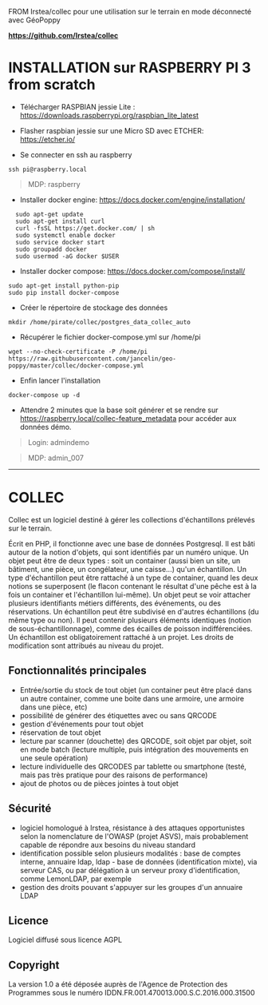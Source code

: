 FROM Irstea/collec pour une utilisation sur le terrain en mode déconnecté avec GéoPoppy

**https://github.com/Irstea/collec**

INSTALLATION sur RASPBERRY PI 3 from scratch
============

* Télécharger RASPBIAN jessie Lite : https://downloads.raspberrypi.org/raspbian_lite_latest

* Flasher raspbian jessie sur une Micro SD avec ETCHER: https://etcher.io/

* Se connecter en ssh au raspberry

```
ssh pi@raspberry.local
```

> MDP: raspberry

* Installer docker engine: https://docs.docker.com/engine/installation/

```
  sudo apt-get update
  sudo apt-get install curl 
  curl -fsSL https://get.docker.com/ | sh
  sudo systemctl enable docker
  sudo service docker start
  sudo groupadd docker
  sudo usermod -aG docker $USER
```

* Installer docker compose: https://docs.docker.com/compose/install/

```
sudo apt-get install python-pip
sudo pip install docker-compose
```

* Créer le répertoire de stockage des données

```
mkdir /home/pirate/collec/postgres_data_collec_auto
```

* Récupérer le fichier docker-compose.yml sur /home/pi

```
wget --no-check-certificate -P /home/pi https://raw.githubusercontent.com/jancelin/geo-poppy/master/collec/docker-compose.yml
```

* Enfin lancer l'installation

```
docker-compose up -d
```

* Attendre 2 minutes que la base soit générer et se rendre sur https://raspberry.local/collec-feature_metadata pour accéder aux données démo.

> Login: admindemo

> MDP: admin_007

--------------------------------------------------------------------------------

COLLEC
============
Collec est un logiciel destiné à gérer les collections d'échantillons prélevés sur le terrain.

Écrit en PHP, il fonctionne avec une base de données Postgresql. Il est bâti autour de la notion d'objets, qui sont identifiés par un numéro unique. Un objet peut être de deux types : soit un container (aussi bien un site, un bâtiment, une pièce, un congélateur, une caisse...) qu'un échantillon. 
Un type d'échantillon peut être rattaché à un type de container, quand les deux notions se superposent (le flacon contenant le résultat d'une pêche est à la fois un container et l'échantillon lui-même).
Un objet peut se voir attacher plusieurs identifiants métiers différents, des événements, ou des réservations.
Un échantillon peut être subdivisé en d'autres échantillons (du même type ou non). Il peut contenir plusieurs éléments identiques (notion de sous-échantillonnage), comme des écailles de poisson indifférenciées.
Un échantillon est obligatoirement rattaché à un projet. Les droits de modification sont attribués au niveau du projet.

Fonctionnalités principales
---------------------------
- Entrée/sortie du stock de tout objet (un container peut être placé dans un autre container, comme une boite dans une armoire, une armoire dans une pièce, etc)
- possibilité de générer des étiquettes avec ou sans QRCODE
- gestion d'événements pour tout objet
- réservation de tout objet
- lecture par scanner (douchette) des QRCODE, soit objet par objet, soit en mode batch (lecture multiple, puis intégration des mouvements en une seule opération)
- lecture individuelle des QRCODES par tablette ou smartphone (testé, mais pas très pratique pour des raisons de performance)
- ajout de photos ou de pièces jointes à tout objet

Sécurité
--------
- logiciel homologué à Irstea, résistance à des attaques opportunistes selon la nomenclature de l'OWASP (projet ASVS), mais probablement capable de répondre aux besoins du niveau standard
- identification possible selon plusieurs modalités : base de comptes interne, annuaire ldap, ldap - base de données (identification mixte), via serveur CAS, ou par délégation à un serveur proxy d'identification, comme LemonLDAP, par exemple
- gestion des droits pouvant s'appuyer sur les groupes d'un annuaire LDAP

Licence
-------
Logiciel diffusé sous licence AGPL

Copyright
---------
La version 1.0 a été déposée auprès de l'Agence de Protection des Programmes sous le numéro IDDN.FR.001.470013.000.S.C.2016.000.31500

